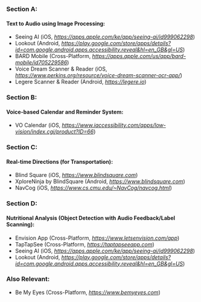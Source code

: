 ### Section A:

#### Text to Audio using Image Processing:

- Seeing AI (iOS, *https://apps.apple.com/ke/app/seeing-ai/id999062298*)
- Lookout (Android, *https://play.google.com/store/apps/details?id=com.google.android.apps.accessibility.reveal&hl=en_GB&gl=US*)
- BARD Mobile (Cross-Platform, *https://apps.apple.com/us/app/bard-mobile/id705229586*)
- Voice Dream Scanner & Reader (iOS, *https://www.perkins.org/resource/voice-dream-scanner-ocr-app/*)
- Legere Scanner & Reader (Android, *https://legere.io*)

### Section B:

#### Voice-based Calendar and Reminder System:

- VO Calendar (iOS, *https://www.iaccessibility.com/apps/low-vision/index.cgi/product?ID=66*)

### Section C:

#### Real-time Directions (for Transportation):

- Blind Square (iOS, *https://www.blindsquare.com*)
- XploreNinja by BlindSquare (Android, *https://www.blindsquare.com*)
- NavCog (iOS, *https://www.cs.cmu.edu/~NavCog/navcog.html*)

### Section D:

#### Nutritional Analysis (Object Detection with Audio Feedback/Label Scanning):

- Envision App (Cross-Platform, *https://www.letsenvision.com/app*)
- TapTapSee (Cross-Platform, *https://taptapseeapp.com*)
- Seeing AI (iOS, *https://apps.apple.com/ke/app/seeing-ai/id999062298*)
- Lookout (Android, *https://play.google.com/store/apps/details?id=com.google.android.apps.accessibility.reveal&hl=en_GB&gl=US*)

### Also Relevant:

- Be My Eyes (Cross-Platform, *https://www.bemyeyes.com*)